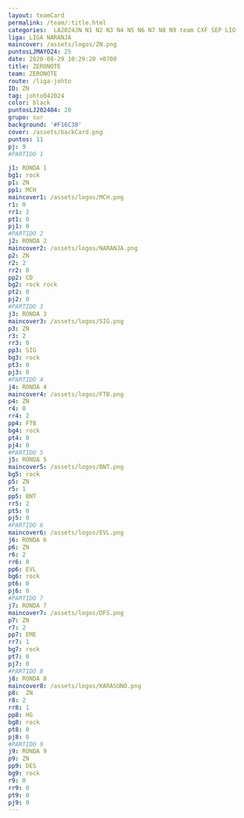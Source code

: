 ```yaml
---
layout: teamCard
permalink: /team/:title.html
categories:  LA2024JN N1 N2 N3 N4 N5 N6 N7 N8 N9 team CXF SEP LIO
liga: LIGA NARANJA
maincover: /assets/logos/ZN.png
puntosLJMAYO24: 25
date: 2020-08-29 10:29:20 +0700
title: ZERONOTE
team: ZERONOTE
route: /liga-johto
ID: ZN
tag: johto042024
color: black
puntosLJ202404: 20
grupo: sur
background: '#F16C38'
cover: /assets/backCard.png
puntos: 11
pj: 9
#PARTIDO 1

j1: RONDA 1
bg1: rock
p1: ZN
pp1: MCH
maincover1: /assets/logos/MCH.png
r1: 0
rr1: 2
pt1: 0
pj1: 0
#PARTIDO 2
j2: RONDA 2
maincover2: /assets/logos/NARANJA.png
p2: ZN
r2: 2
rr2: 0
pp2: CD
bg2: rock rock
pt2: 0
pj2: 0
#PARTIDO 3
j3: RONDA 3
maincover3: /assets/logos/SIG.png
p3: ZN
r3: 2
rr3: 0
pp3: SIG
bg3: rock
pt3: 0
pj3: 0
#PARTIDO 4
j4: RONDA 4
maincover4: /assets/logos/FTB.png
p4: ZN
r4: 0
rr4: 2
pp4: FTB
bg4: rock 
pt4: 0
pj4: 0
#PARTIDO 5
j5: RONDA 5
maincover5: /assets/logos/BNT.png
bg5: rock 
p5: ZN
r5: 1
pp5: BNT
rr5: 2
pt5: 0
pj5: 0
#PARTIDO 6
maincover6: /assets/logos/EVL.png
j6: RONDA 6
p6: ZN
r6: 2
rr6: 0
pp6: EVL
bg6: rock
pt6: 0
pj6: 0
#PARTIDO 7
j7: RONDA 7
maincover7: /assets/logos/DFS.png
p7: ZN
r7: 2
pp7: EME
rr7: 1
bg7: rock 
pt7: 0
pj7: 0
#PARTIDO 8
j8: RONDA 8
maincover8: /assets/logos/KARASUNO.png
p8:  ZN
r8: 2
rr8: 1
pp8: HG
bg8: rock 
pt8: 0
pj8: 0
#PARTIDO 9
j9: RONDA 9
p9: ZN
pp9: DES
bg9: rock
r9: 0
rr9: 0
pt9: 0
pj9: 0
---
```



